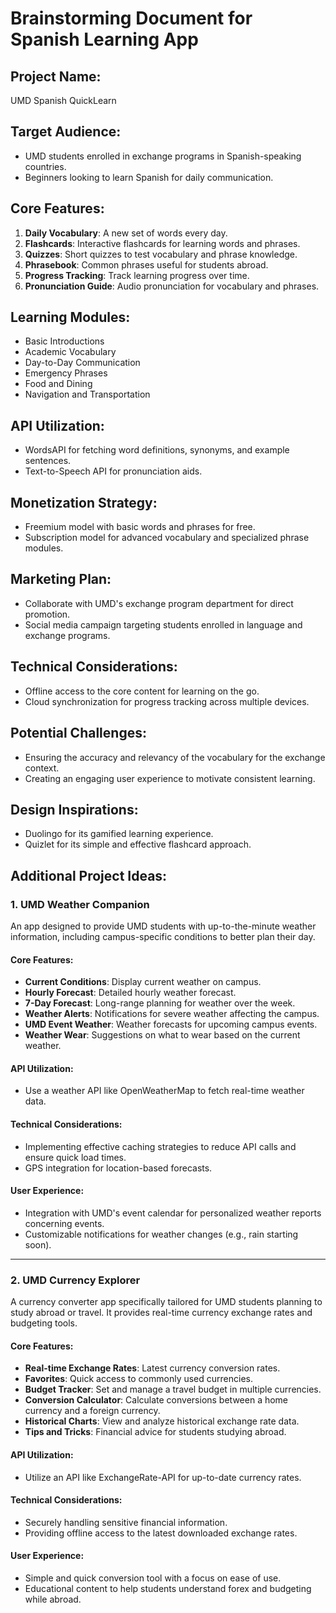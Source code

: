 # Brainstorming Document for Spanish Learning App

## Project Name: 
UMD Spanish QuickLearn

## Target Audience:
- UMD students enrolled in exchange programs in Spanish-speaking countries.
- Beginners looking to learn Spanish for daily communication.

## Core Features:
1. **Daily Vocabulary**: A new set of words every day.
2. **Flashcards**: Interactive flashcards for learning words and phrases.
3. **Quizzes**: Short quizzes to test vocabulary and phrase knowledge.
4. **Phrasebook**: Common phrases useful for students abroad.
5. **Progress Tracking**: Track learning progress over time.
6. **Pronunciation Guide**: Audio pronunciation for vocabulary and phrases.

## Learning Modules:
- Basic Introductions
- Academic Vocabulary
- Day-to-Day Communication
- Emergency Phrases
- Food and Dining
- Navigation and Transportation

## API Utilization:
- WordsAPI for fetching word definitions, synonyms, and example sentences.
- Text-to-Speech API for pronunciation aids.

## Monetization Strategy:
- Freemium model with basic words and phrases for free.
- Subscription model for advanced vocabulary and specialized phrase modules.

## Marketing Plan:
- Collaborate with UMD's exchange program department for direct promotion.
- Social media campaign targeting students enrolled in language and exchange programs.

## Technical Considerations:
- Offline access to the core content for learning on the go.
- Cloud synchronization for progress tracking across multiple devices.

## Potential Challenges:
- Ensuring the accuracy and relevancy of the vocabulary for the exchange context.
- Creating an engaging user experience to motivate consistent learning.

## Design Inspirations:
- Duolingo for its gamified learning experience.
- Quizlet for its simple and effective flashcard approach.


## Additional Project Ideas:

### 1. UMD Weather Companion
An app designed to provide UMD students with up-to-the-minute weather information, including campus-specific conditions to better plan their day.

#### Core Features:
- **Current Conditions**: Display current weather on campus.
- **Hourly Forecast**: Detailed hourly weather forecast.
- **7-Day Forecast**: Long-range planning for weather over the week.
- **Weather Alerts**: Notifications for severe weather affecting the campus.
- **UMD Event Weather**: Weather forecasts for upcoming campus events.
- **Weather Wear**: Suggestions on what to wear based on the current weather.

#### API Utilization:
- Use a weather API like OpenWeatherMap to fetch real-time weather data.

#### Technical Considerations:
- Implementing effective caching strategies to reduce API calls and ensure quick load times.
- GPS integration for location-based forecasts.

#### User Experience:
- Integration with UMD's event calendar for personalized weather reports concerning events.
- Customizable notifications for weather changes (e.g., rain starting soon).

---

### 2. UMD Currency Explorer
A currency converter app specifically tailored for UMD students planning to study abroad or travel. It provides real-time currency exchange rates and budgeting tools.

#### Core Features:
- **Real-time Exchange Rates**: Latest currency conversion rates.
- **Favorites**: Quick access to commonly used currencies.
- **Budget Tracker**: Set and manage a travel budget in multiple currencies.
- **Conversion Calculator**: Calculate conversions between a home currency and a foreign currency.
- **Historical Charts**: View and analyze historical exchange rate data.
- **Tips and Tricks**: Financial advice for students studying abroad.

#### API Utilization:
- Utilize an API like ExchangeRate-API for up-to-date currency rates.

#### Technical Considerations:
- Securely handling sensitive financial information.
- Providing offline access to the latest downloaded exchange rates.

#### User Experience:
- Simple and quick conversion tool with a focus on ease of use.
- Educational content to help students understand forex and budgeting while abroad.


